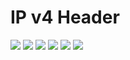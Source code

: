 
# IP v4 Header

<img  src="https://user-images.githubusercontent.com/84318379/230776937-20cf1b99-b037-46a6-90dd-98a2b442796d.png">
<img src="https://user-images.githubusercontent.com/84318379/230777951-f665d5a0-7ef9-418f-925e-2a824434e23a.png">
<img src="https://user-images.githubusercontent.com/84318379/230776976-70261c5c-f228-49b0-9f2b-2d82d54387e9.png">
<img src="https://user-images.githubusercontent.com/84318379/230777016-4d50f534-68ff-482c-b0e1-e8c939d768c1.png">
<img src="https://user-images.githubusercontent.com/84318379/230777979-13d61e11-09a9-4c0a-8700-079457215981.png">
<img  src="https://user-images.githubusercontent.com/84318379/230778004-d642d601-ad5f-487a-b032-c1db85ddf339.png">



